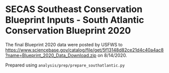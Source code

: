 # SECAS Southeast Conservation Blueprint Inputs - South Atlantic Conservation Blueprint 2020

The final Blueprint 2020 data were posted by USFWS to https://www.sciencebase.gov/catalog/file/get/5f13148d82ce21d4c40a4ac8?name=Blueprint_2020_Data_Download.zip
on 8/14/2020.

Prepared using `analysis/prep/prepare_southatlantic.py`
